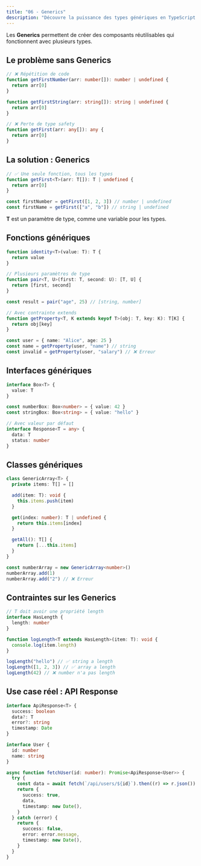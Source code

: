 ```yaml
---
title: "06 - Generics"
description: "Découvre la puissance des types génériques en TypeScript pour écrire des fonctions et composants réutilisables et sûrs."
---
```


Les **Generics** permettent de créer des composants réutilisables qui fonctionnent avec plusieurs types.

## Le problème sans Generics

```typescript
// ❌ Répétition de code
function getFirstNumber(arr: number[]): number | undefined {
  return arr[0]
}

function getFirstString(arr: string[]): string | undefined {
  return arr[0]
}

// ❌ Perte de type safety
function getFirst(arr: any[]): any {
  return arr[0]
}
```

## La solution : Generics

```typescript
// ✅ Une seule fonction, tous les types
function getFirst<T>(arr: T[]): T | undefined {
  return arr[0]
}

const firstNumber = getFirst([1, 2, 3]) // number | undefined
const firstName = getFirst(["a", "b"]) // string | undefined
```

**T** est un paramètre de type, comme une variable pour les types.

## Fonctions génériques

```typescript
function identity<T>(value: T): T {
  return value
}

// Plusieurs paramètres de type
function pair<T, U>(first: T, second: U): [T, U] {
  return [first, second]
}

const result = pair("age", 25) // [string, number]

// Avec contrainte extends
function getProperty<T, K extends keyof T>(obj: T, key: K): T[K] {
  return obj[key]
}

const user = { name: "Alice", age: 25 }
const name = getProperty(user, "name") // string
const invalid = getProperty(user, "salary") // ❌ Erreur
```

## Interfaces génériques

```typescript
interface Box<T> {
  value: T
}

const numberBox: Box<number> = { value: 42 }
const stringBox: Box<string> = { value: "hello" }

// Avec valeur par défaut
interface Response<T = any> {
  data: T
  status: number
}
```

## Classes génériques

```typescript
class GenericArray<T> {
  private items: T[] = []

  add(item: T): void {
    this.items.push(item)
  }

  get(index: number): T | undefined {
    return this.items[index]
  }

  getAll(): T[] {
    return [...this.items]
  }
}

const numberArray = new GenericArray<number>()
numberArray.add(1)
numberArray.add("2") // ❌ Erreur
```

## Contraintes sur les Generics

```typescript
// T doit avoir une propriété length
interface HasLength {
  length: number
}

function logLength<T extends HasLength>(item: T): void {
  console.log(item.length)
}

logLength("hello") // ✅ string a length
logLength([1, 2, 3]) // ✅ array a length
logLength(42) // ❌ number n'a pas length
```

## Use case réel : API Response

```typescript
interface ApiResponse<T> {
  success: boolean
  data?: T
  error?: string
  timestamp: Date
}

interface User {
  id: number
  name: string
}

async function fetchUser(id: number): Promise<ApiResponse<User>> {
  try {
    const data = await fetch(`/api/users/${id}`).then((r) => r.json())
    return {
      success: true,
      data,
      timestamp: new Date(),
    }
  } catch (error) {
    return {
      success: false,
      error: error.message,
      timestamp: new Date(),
    }
  }
}
```
